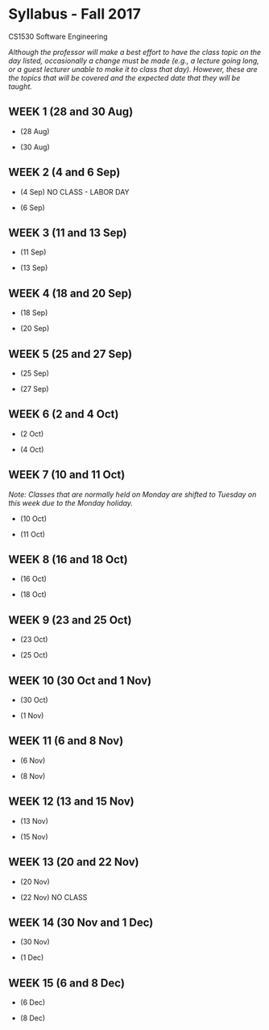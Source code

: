 # Syllabus - Fall 2017
CS1530 Software Engineering

_Although the professor will make a best effort to have the class topic on the day listed, occasionally a change must be made (e.g., a lecture going long, or a guest lecturer unable to make it to class that day).  However, these are the topics that will be covered and the expected date that they will be taught._

## WEEK 1 (28 and 30 Aug)
* (28 Aug)

* (30 Aug)

## WEEK 2 (4 and 6 Sep)

* (4 Sep) NO CLASS - LABOR DAY

* (6 Sep) 

## WEEK 3 (11 and 13 Sep)

* (11 Sep)

* (13 Sep)

## WEEK 4 (18 and 20 Sep)

* (18 Sep)

* (20 Sep)

## WEEK 5 (25 and 27 Sep)

* (25 Sep) 

* (27 Sep)

## WEEK 6 (2 and 4 Oct)

* (2 Oct)

* (4 Oct)

## WEEK 7 (10 and 11 Oct)

_Note: Classes that are normally held on Monday are shifted to Tuesday on this week due to the Monday holiday._

  * (10 Oct)
  
  * (11 Oct)
  
## WEEK 8 (16 and 18 Oct)

* (16 Oct)

* (18 Oct)

## WEEK 9 (23 and 25 Oct)

* (23 Oct)

* (25 Oct)

## WEEK 10 (30 Oct and 1 Nov)

* (30 Oct)

* (1 Nov)

## WEEK 11 (6 and 8 Nov)

* (6 Nov)

* (8 Nov)

## WEEK 12 (13 and 15 Nov)

* (13 Nov)

* (15 Nov)

## WEEK 13 (20 and 22 Nov)

* (20 Nov) 

* (22 Nov) NO CLASS

## WEEK 14 (30 Nov and 1 Dec)

* (30 Nov) 

* (1 Dec)

## WEEK 15 (6 and 8 Dec)

* (6 Dec) 

* (8 Dec)










